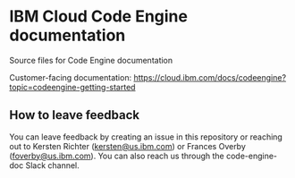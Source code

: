 # IBM Cloud Code Engine documentation

Source files for Code Engine documentation



Customer-facing documentation: https://cloud.ibm.com/docs/codeengine?topic=codeengine-getting-started

## How to leave feedback

You can leave feedback by creating an issue in this repository or reaching out to Kersten Richter (kersten@us.ibm.com) or Frances Overby (foverby@us.ibm.com). You can also reach us through the code-engine-doc Slack channel.





